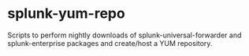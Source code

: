 # splunk-yum-repo
Scripts to perform nightly downloads of splunk-universal-forwarder and splunk-enterprise packages and create/host a YUM repository.
